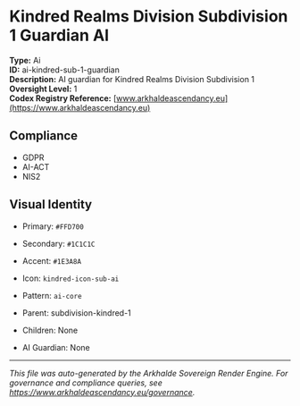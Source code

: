 # Kindred Realms Division Subdivision 1 Guardian AI

**Type:** Ai  
**ID:** ai-kindred-sub-1-guardian  
**Description:** AI guardian for Kindred Realms Division Subdivision 1  
**Oversight Level:** 1  
**Codex Registry Reference:** [www.arkhaldeascendancy.eu](https://www.arkhaldeascendancy.eu)

## Compliance

- GDPR
- AI-ACT
- NIS2

## Visual Identity

- Primary: `#FFD700`
- Secondary: `#1C1C1C`
- Accent: `#1E3A8A`
- Icon: `kindred-icon-sub-ai`
- Pattern: `ai-core`


- Parent: subdivision-kindred-1
- Children: None
- AI Guardian: None

---

*This file was auto-generated by the Arkhalde Sovereign Render Engine. For governance and compliance queries, see https://www.arkhaldeascendancy.eu/governance.*